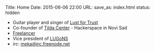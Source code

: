 Title: Home
Date: 2015-06-06 22:00
URL:
save_as: index.html
status: hidden

- Guitar player and singer of [Lust for Trust](https://www.facebook.com/lustfortrust)
- Co-founder of [Tilda Center](http://tilda.center) - Hackerspace in Novi Sad
- [Freelancer](https://www.upwork.com/o/profiles/users/_~01edbb172a83f0a9d9/)
- Vice president of [LUGoNS](https://lugons.org)
- irc: [meka@irc.freenode.net](https://webchat.freenode.net/?channels=tilda.center)

